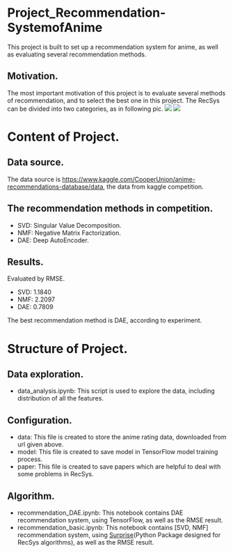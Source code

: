 # Project_Recommendation-SystemofAnime
This project is built to set up a recommendation system for anime, as well as evaluating several recommendation methods.

## Motivation.
The most important motivation of this project is to evaluate several methods of recommendation, and to select the best one in this project.
The RecSys can be divided into two categories, as in following pic.
![](https://github.com/AxsPlayer/Project_TensorFlow_Recommendation-SystemofAnime/blob/master/images/recsys_category.png)
![](https://github.com/AxsPlayer/Project_TensorFlow_Recommendation-SystemofAnime/blob/master/images/recsys_methodwithpackage.png)

# Content of Project.
## Data source.
The data source is https://www.kaggle.com/CooperUnion/anime-recommendations-database/data, the data from kaggle competition.

## The recommendation methods in competition.
- SVD: Singular Value Decomposition.
- NMF: Negative Matrix Factorization.
- DAE: Deep AutoEncoder.

## Results. 
Evaluated by RMSE.
- SVD: 1.1840
- NMF: 2.2097
- DAE: 0.7809

The best recommendation method is DAE, according to experiment.

# Structure of Project.
## Data exploration.
- data_analysis.ipynb: This script is used to explore the data, including distribution of all the features.

## Configuration.
- data: This file is created to store the anime rating data, downloaded from url given above.
- model: This file is created to save model in TensorFlow model training process.
- paper: This file is created to save papers which are helpful to deal with some problems in RecSys.

## Algorithm.
- recommendation_DAE.ipynb: This notebook contains DAE recommendation system, using TensorFlow, as well as the RMSE result.
- recommendation_basic.ipynb: This notebook contains [SVD, NMF] recommendation system, using [Surprise](http://surpriselib.com/)(Python Package designed for RecSys algorithms), as well as the RMSE result.



